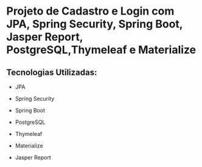 # Projeto de Cadastro e Login com JPA, Spring Security, Spring Boot, Jasper Report, PostgreSQL,Thymeleaf e Materialize

## Tecnologias Utilizadas:

- JPA

- Spring Security

- Spring Boot

- PostgreSQL

- Thymeleaf

- Materialize

- Jasper Report